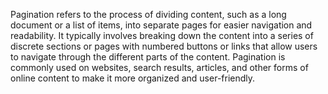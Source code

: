 Pagination refers to the process of dividing content, such as a long document or a list of items, into separate pages for easier navigation and readability. It typically involves breaking down the content into a series of discrete sections or pages with numbered buttons or links that allow users to navigate through the different parts of the content. Pagination is commonly used on websites, search results, articles, and other forms of online content to make it more organized and user-friendly.